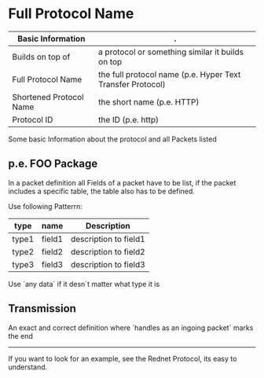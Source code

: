 # Full Protocol Name #

Basic Information       | .
----------------------- | ----------------------------------------------------------
Builds on top of        | a protocol or something similar it builds on top
Full Protocol Name      | the full protocol name (p.e. Hyper Text Transfer Protocol)
Shortened Protocol Name | the short name (p.e. HTTP)
Protocol ID             | the ID (p.e. http)

Some basic Information about the protocol and all Packets listed

## p.e. FOO Package ##

In a packet definition all Fields of a packet have to be list, if the packet includes a specific table, the table also has to be defined.

Use following Patterrn:

type  | name   | Description
----- | ------ | ---------------------
type1 | field1 | description to field1
type2 | field2 | description to field2
type3 | field3 | description to field3

Use ´any data´ if it desn´t matter what type it is

## Transmission ##

An exact and correct definition where ´handles as an ingoing packet´ marks the end

- - - -

If you want to look for an example, see the Rednet Protocol, its easy to understand.
